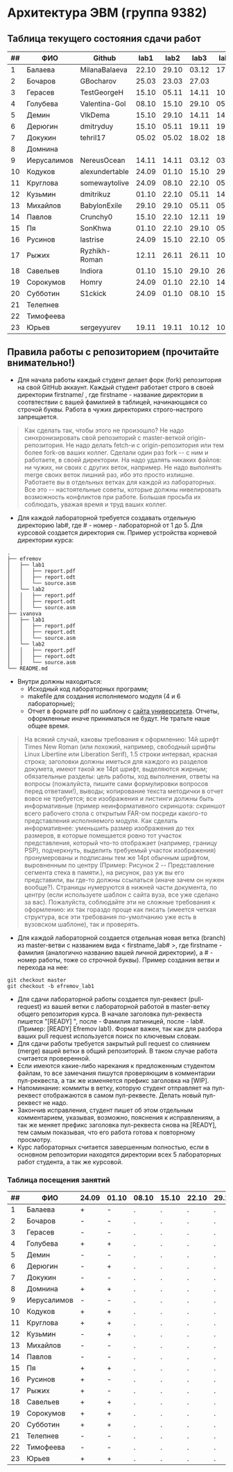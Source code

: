 # Архитектура  ЭВМ (группа 9382)

## Таблица текущего состояния сдачи работ

| ##   | ФИО          | Github              | lab1  | lab2  | lab3  | lab4  | lab5  | lab6  | lab7  | lab8  | Посещение | Итог |
| ---- | ------------ | ------------------- | ----- | ----- | ----- | ----- | ----- | ----- | ----- | ----- | --------- | ---- |
| 1    |  Балаева     | MilanaBalaeva       | 22.10 | 29.10 | 03.12 | 17.12 | 17.12 | 17.12 |       |       |   +0.25   | +0.0 |
| 2    |  Бочаров     | GBocharov           | 25.03 | 23.03 | 27.03 |       |       |       |       |       |   +0.25   |      |
| 3    |  Герасев     | TestGeorgeH         | 15.10 | 05.11 | 14.11 | 10.12 | 10.12 | 17.12 |       | 17.12 |   +0.0    | +0.5 |
| 4    |  Голубева    | Valentina-Gol       | 08.10 | 15.10 | 29.10 | 05.11 | 14.11 | 19.11 |       |       |   +0.25   | +0.0 |
| 5    |  Демин       | VIkDema             | 15.10 | 29.10 | 14.11 | 14.11 | 14.11 | 10.11 |       |       |   +0.25   | +0.0 |
| 6    |  Дерюгин     | dmitryduy           | 15.10 | 05.11 | 19.11 | 19.11 | 17.12 | 17.12 |       |       |   +0.25   | +0.0 |
| 7    |  Докукин     | tehril17            | 05.02 | 05.02 | 18.02 | 18.02 | 18.02 | 18.02 |       |       |   +0.25   |      |
| 8    |  Домнина     |                     |       |       |       |       |       |       |       |       |   +0.0    |      |
| 9    |  Иерусалимов | NereusOcean         | 14.11 | 14.11 | 03.12 | 03.12 | 12.11 | 14.12 |       | 17.12 |   +0.25   | +0.5 |
| 10   |  Кодуков     | alexundertable      | 24.09 | 01.10 | 15.10 | 29.10 | 12.11 | 26.11 | 03.11 | 03.11 |   +0.25   | +1.0 |
| 11   |  Круглова    | somewaytolive       | 24.09 | 08.10 | 22.10 | 05.11 | 19.11 | 10.12 | 17.12 | 10.12 |   +0.25   | +1.0 |
| 12   |  Кузьмин     | dmitrikuz           | 01.10 | 22.10 | 05.11 | 14.11 | 26.11 | 03.12 |       |       |   +0.25   | +0.0 |
| 13   |  Михайлов    | BabylonExile        | 29.10 | 29.10 | 05.11 | 05.11 | 10.12 | 17.12 |       |       |   +0.25   | +0.0 |
| 14   |  Павлов      | Crunchy0            | 15.10 | 22.10 | 12.11 | 19.11 | 26.11 | 10.12 | 10.12 | 10.12 |   +0.25   | +1.0 |
| 15   |  Пя          | SonKhwa             | 01.10 | 22.10 | 29.10 | 05.11 | 12.11 | 26.11 | 10.12 | 10.12 |   +0.25   | +1.0 |
| 16   |  Русинов     | lastrise            | 24.09 | 15.10 | 22.10 | 05.11 | 14.11 | 26.11 | 10.12 | 10.12 |   +0.25   | +1.0 |
| 17   |  Рыжих       | Ryzhikh-Roman       | 12.11 | 26.11 | 26.11 | 10.12 | 10.12 | 14.12 |       |       |   +0.25   | +0.0 |
| 18   |  Савельев    | Indiora             | 01.10 | 15.10 | 29.10 | 26.11 | 26.11 | 03.12 |       | 10.12 |   +0.25   | +0.5 |
| 19   |  Сорокумов   | Homry               | 24.09 | 01.10 | 22.10 | 14.11 | 19.11 | 03.12 | 17.12 | 10.12 |   +0.25   | +1.0 |
| 20   |  Субботин    | S1ckick             | 24.09 | 01.10 | 08.10 | 15.10 | 22.10 | 29.10 | 26.11 | 26.11 |   +0.25   | +1.0 |
| 21   |  Телепнев    |                     |       |       |       |       |       |       |       |       |   +0.0    |      |
| 22   |  Тимофеева   |                     |       |       |       |       |       |       |       |       |   +0.0    |      |
| 23   |  Юрьев       | sergeyyurev         | 19.11 | 19.11 | 10.12 | 10.12 | 14.12 | 14.12 |       |       |   +0.0    | +0.0 |

## Правила работы с репозиторием (прочитайте внимательно!)

 - Для начала работы каждый студент делает форк (fork) репозитория на свой GitHub аккаунт.
Каждый студент работает строго в своей директории firstname/ , где firstname - название директории в соотвтествии с вашей фамилией в таблицей, начинающаяся со строчой буквы. Работа в чужих директориях строго-настрого запрещается.

> Как сделать так, чтобы этого не произошло? Не надо синхронизировать свой репозиторий с master-веткой origin-репозитория. Не надо делать fetch-и с origin-репозитория или тем более fork-ов ваших коллег. Сделали один раз fork -- с ним и работаете, в своей директории. На надо удалять никаких файлов: ни чужих, ни своих с других веток, например. Не надо выполнять merge своих веток лишний раз, ибо это просто излишне. Работаете вы в отдельных ветках для каждой из лабораторных. Все это -- настоятельные советы, которые должны нивелировать возможность конфликтов при работе. Большая просьба их соблюдать, уважая время и труд ваших коллег.

- Для каждой лабораторной требуется создавать отдельную директорию lab#, где # - номер - лабораторной от 1 до 5.  Для курсовой создается директория cw. Пример устройства корневой директории курса:

```
.
├── efremov
│   ├── lab1
│   │   ├── report.pdf
│   │   ├── report.odt
│   │   └── source.asm
│   └── lab2
│   │   ├── report.pdf
│   │   ├── report.odt
│   │   └── source.asm
├── ivanova
│   ├── lab1
│   │   ├── report.pdf
│   │   ├── report.odt
│   │   └── source.asm
│   └── lab2
│   │   ├── report.pdf
│   │   ├── report.odt
│   │   └── source.asm
└── README.md
```

- Внутри должны находиться:
    - Исходный код лабораторных программ;
    - makefile для создания исполняемого модуля (4 и 6 лабораторные);
    - Отчет в формате pdf по шаблону с [сайта университета](https://etu.ru/ru/studentam/dokumenty-dlya-ucheby/). Отчеты, оформленные иначе приниматься не будут. Не тратьте наше общее время.

> На всякий случай, каковы требования к оформлению: 14й шрифт Times New Roman (или похожий, например, свободный шрифты Linux Libertine или Liberation Serif), 1.5 строки интервал, красная строка; заголовки должны иметься для каждого из разделов докумета, имеют такой же 14pt шрифт, выделяются жирным; обязательные разделы: цель работы, ход выполнения, ответы на вопросы (пожалуйста, пишите сами формулировки вопросов перед ответами!), выводы; копирование текста методички в отчет вовсе не требуется; все изображения и листинги должны быть информативные (пример неинформативного скриншота: скриншот всего рабочего стола с открытым FAR-ом посреди какого-то представления исполняемого модуля. Как сделать информативнее: уменьшить размер изображения до тех размеров, в которые помещается ровно тот участок представления, который что-то отображает (например, границу PSP), подчеркнуть, выделить требуемый участок изображения) пронумерованы и подписаны тем же 14pt обычным шрифтом, выровненным по центру (Пример: Рисунок 2 -- Представление сегмента стека в памяти.), на рисунок, раз уж вы его представили, вы где-то должны ссылаться (иначе зачем он нужен вообще?). Страницы нумеруются в нижней части документа, по центру (если используете шаблон с сайта вуза, все уже сделано за вас). Пожалуйста, соблюдайте эти не сложные требования к оформлению: их так гораздо проще как писать (имеется четкая структура, все эти требования по-умолчанию уже есть в вузовском шаблоне), так и проверять.

- Для каждой лабораторной создается отдельная новая ветка (branch) из master-ветви с названием вида < firstname_lab# >, где firstname - фамилия (аналогично названию вашей личной директории), а # - номер работы, тоже со строчной буквы). Пример создания ветви и перехода на нее:
```
git checkout master
git checkout -b efremov_lab1
```
- Для сдачи лабораторной работы создается пул-реквест (pull-request) из вашей ветки с лабораторной работой в master-ветку общего репозитория курса. В начале заголовка пул-реквеста пишется "[READY] ", после - Фамилия латиницей, после - lab#. (Пример: [READY] Efremov lab1). Формат важен, так как для разбора ваших pull request используется поиск по ключевым словам.
- Для сдачи работы требуется закрытый pull request со слиянием (merge) вашей ветки в общий репозиторий. В таком случае работа считается проверенной.
- Если имеются какие-либо нарекания к предложенным студентом файлам, то все замечания пишутся проверяющим в комментарии пул-реквеста, а так же изменяется префикс заголовка на [WIP].
- Напоминание: коммиты в ветку, которую студент отправляет на пул-реквест отображаются в самом пул-реквесте. Делать новый пул-реквест не надо.
- Закончив исправления, студент пишет об этом отдельным комментарием, указывая, возможно, пояснения к исправлениям, а так же меняет префикс заголовка пул-реквеста снова на [READY], тем самым показывая, что его работа готова к повторному просмотру.
- Курс лабораторных считается завершенным полностью, если в основном репозитории находятся директории всех 5 лабораторных работ студента, а так же курсовой.

### Таблица посещения занятий

| ##   | ФИО          | 24.09 | 01.10 | 08.10 | 15.10 | 22.10 | 29.10 | 05.11 | 12.11 | 19.11 | 26.11 | 03.12 | 10.12 | 17.12 | 24.12 | 31.12 |
| ---- | ------------ | ----- | ----- | ----- | ----- | ----- | ----- | ----- | ----- | ----- | ----- | ----- | ----- | ----- | ----- | ----- |
| 1    |  Балаева     |   +   |   -   |   .   |   .   |   .   |   .   |   .   |   .   |   .   |   .   |   .   |   .   |   .   |   .   |   .   |
| 2    |  Бочаров     |   -   |   -   |   .   |   .   |   .   |   .   |   .   |   .   |   .   |   .   |   .   |   .   |   .   |   .   |   .   |
| 3    |  Герасев     |   -   |   -   |   .   |   .   |   .   |   .   |   .   |   .   |   .   |   .   |   .   |   .   |   .   |   .   |   .   |
| 4    |  Голубева    |   +   |   +   |   .   |   .   |   .   |   .   |   .   |   .   |   .   |   .   |   .   |   .   |   .   |   .   |   .   |
| 5    |  Демин       |   -   |   -   |   .   |   .   |   .   |   .   |   .   |   .   |   .   |   .   |   .   |   .   |   .   |   .   |   .   |
| 6    |  Дерюгин     |   -   |   +   |   .   |   .   |   .   |   .   |   .   |   .   |   .   |   .   |   .   |   .   |   .   |   .   |   .   |
| 7    |  Докукин     |   -   |   -   |   .   |   .   |   .   |   .   |   .   |   .   |   .   |   .   |   .   |   .   |   .   |   .   |   .   |
| 8    |  Домнина     |   +   |   +   |   .   |   .   |   .   |   .   |   .   |   .   |   .   |   .   |   .   |   .   |   .   |   .   |   .   |
| 9    |  Иерусалимов |   -   |   -   |   .   |   .   |   .   |   .   |   .   |   .   |   .   |   .   |   .   |   .   |   .   |   .   |   .   |
| 10   |  Кодуков     |   +   |   +   |   .   |   .   |   .   |   .   |   .   |   .   |   .   |   .   |   .   |   .   |   .   |   .   |   .   |
| 11   |  Круглова    |   +   |   +   |   .   |   .   |   .   |   .   |   .   |   .   |   .   |   .   |   .   |   .   |   .   |   .   |   .   |
| 12   |  Кузьмин     |   -   |   +   |   .   |   .   |   .   |   .   |   .   |   .   |   .   |   .   |   .   |   .   |   .   |   .   |   .   |
| 13   |  Михайлов    |   -   |   -   |   .   |   .   |   .   |   .   |   .   |   .   |   .   |   .   |   .   |   .   |   .   |   .   |   .   |
| 14   |  Павлов      |   -   |   -   |   .   |   .   |   .   |   .   |   .   |   .   |   .   |   .   |   .   |   .   |   .   |   .   |   .   |
| 15   |  Пя          |   +   |   +   |   .   |   .   |   .   |   .   |   .   |   .   |   .   |   .   |   .   |   .   |   .   |   .   |   .   |
| 16   |  Русинов     |   +   |   -   |   .   |   .   |   .   |   .   |   .   |   .   |   .   |   .   |   .   |   .   |   .   |   .   |   .   |
| 17   |  Рыжих       |   +   |   -   |   .   |   .   |   .   |   .   |   .   |   .   |   .   |   .   |   .   |   .   |   .   |   .   |   .   |
| 18   |  Савельев    |   +   |   +   |   .   |   .   |   .   |   .   |   .   |   .   |   .   |   .   |   .   |   .   |   .   |   .   |   .   |
| 19   |  Сорокумов   |   +   |   +   |   .   |   .   |   .   |   .   |   .   |   .   |   .   |   .   |   .   |   .   |   .   |   .   |   .   |
| 20   |  Субботин    |   +   |   +   |   .   |   .   |   .   |   .   |   .   |   .   |   .   |   .   |   .   |   .   |   .   |   .   |   .   |
| 21   |  Телепнев    |   -   |   -   |   .   |   .   |   .   |   .   |   .   |   .   |   .   |   .   |   .   |   .   |   .   |   .   |   .   |
| 22   |  Тимофеева   |   -   |   -   |   .   |   .   |   .   |   .   |   .   |   .   |   .   |   .   |   .   |   .   |   .   |   .   |   .   |
| 23   |  Юрьев       |   +   |   +   |   .   |   .   |   .   |   .   |   .   |   .   |   .   |   .   |   .   |   .   |   .   |   .   |   .   |
